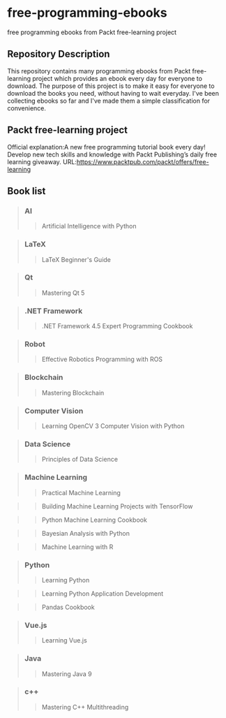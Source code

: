# free-programming-ebooks
free programming ebooks from Packt free-learning project

## Repository Description
This repository contains many programming ebooks from Packt free-learning project which provides an ebook every day for everyone to download.
The purpose of this project is to make it easy for everyone to download the books you need, without having to wait everyday.
I've been collecting ebooks so far and I've made them a simple classification for convenience.

## Packt free-learning project
Official explanation:A new free programming tutorial book every day! 
Develop new tech skills and knowledge with Packt Publishing’s daily free learning giveaway.
URL:https://www.packtpub.com/packt/offers/free-learning

## Book list
> ### AI
>> Artificial Intelligence with Python

>### LaTeX
>>LaTeX Beginner's Guide

>### Qt
>>Mastering Qt 5

>### .NET Framework
>>.NET Framework 4.5 Expert Programming Cookbook

>### Robot
>>Effective Robotics Programming with ROS

>### Blockchain
>>Mastering Blockchain

>### Computer Vision
>>Learning OpenCV 3 Computer Vision with Python

>### Data Science
>>Principles of Data Science

>### Machine Learning 
>>Practical Machine Learning

>>Building Machine Learning Projects with TensorFlow

>>Python Machine Learning Cookbook

>>Bayesian Analysis with Python

>>Machine Learning with R

>### Python 
>>Learning Python

>>Learning Python Application Development

>>Pandas Cookbook

>### Vue.js
>>Learning Vue.js

>### Java
>>Mastering Java 9

>### c++
>>Mastering C++ Multithreading
